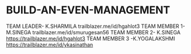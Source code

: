 # BUILD-AN-EVEN-MANAGEMENT
TEAM LEADER- K.SHARMILA    trailblazer.me/id/hgahlot3
TEAM MEMBER 1- M.SINEGA    trailblazer.me/id/smurugesan56
TEAM MEMBER 2- K.SINEGA     https://trailblazer.me/id/hgahlot3
TEAM MEMBER 3 -K.YOGALAKSHMI  https://trailblazer.me/id/ykasinathan
